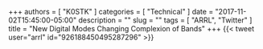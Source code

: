 +++
authors = [ "K0STK" ]
categories = [ "Technical" ]
date = "2017-11-02T15:45:00-05:00"
description = ""
slug = ""
tags = [ "ARRL", "Twitter" ]
title = "New Digital Modes Changing Complexion of Bands"
+++
{{< tweet user="arrl" id="926188450495287296" >}}
<!--more-->
